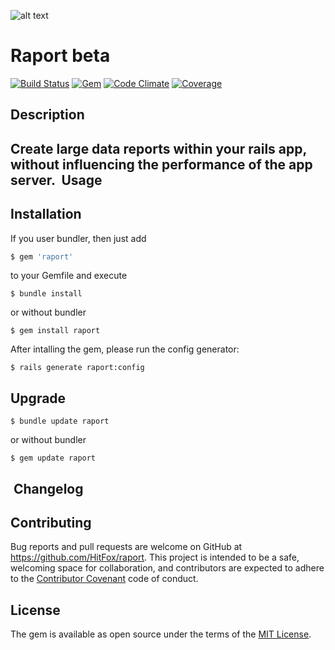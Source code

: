 ![alt text](http://www.hitfoxgroup.com/downloads/hitfox_logo_with_tag_two_colors_WEB.png "Logo Hitfox Group")

Raport beta
===========

[![Build Status](https://img.shields.io/travis/HitFox/raport.svg?style=flat-square)](https://travis-ci.org/HitFox/raport)
[![Gem](https://img.shields.io/gem/dt/raport.svg?style=flat-square)](https://rubygems.org/gems/raport)
[![Code Climate](https://img.shields.io/codeclimate/github/HitFox/raport.svg?style=flat-square)](https://codeclimate.com/github/HitFox/raport)
[![Coverage](https://img.shields.io/coveralls/HitFox/raport.svg?style=flat-square)](https://coveralls.io/github/HitFox/raport)

Description
-----------

Create large data reports within your rails app, without influencing the performance of the app server.
​
Usage
------------


Installation
------------

If you user bundler, then just add 
```ruby
$ gem 'raport'
```
to your Gemfile and execute
```
$ bundle install
```
or without bundler
```
$ gem install raport
```

After intalling the gem, please run the config generator:

```
$ rails generate raport:config
```

Upgrade
-------
```
$ bundle update raport
```
or without bundler

```
$ gem update raport
```
​
Changelog
---------

## Contributing

Bug reports and pull requests are welcome on GitHub at https://github.com/HitFox/raport. This project is intended to be a safe, welcoming space for collaboration, and contributors are expected to adhere to the [Contributor Covenant](http://contributor-covenant.org) code of conduct.


## License

The gem is available as open source under the terms of the [MIT License](http://opensource.org/licenses/MIT).

